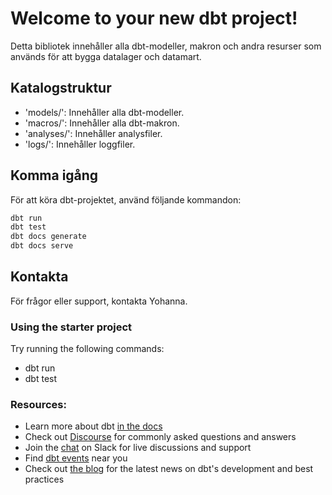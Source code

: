 # Welcome to your new dbt project!

Detta bibliotek innehåller alla dbt-modeller, makron och andra resurser som används för att bygga datalager och datamart.

## Katalogstruktur

- 'models/': Innehåller alla dbt-modeller.
- 'macros/': Innehåller alla dbt-makron.
- 'analyses/': Innehåller analysfiler.
- 'logs/': Innehåller loggfiler.

## Komma igång

För att köra dbt-projektet, använd följande kommandon:

``` sh
dbt run
dbt test
dbt docs generate
dbt docs serve

```
## Kontakta

För frågor eller support, kontakta Yohanna.

### Using the starter project

Try running the following commands:
- dbt run
- dbt test


### Resources:
- Learn more about dbt [in the docs](https://docs.getdbt.com/docs/introduction)
- Check out [Discourse](https://discourse.getdbt.com/) for commonly asked questions and answers
- Join the [chat](https://community.getdbt.com/) on Slack for live discussions and support
- Find [dbt events](https://events.getdbt.com) near you
- Check out [the blog](https://blog.getdbt.com/) for the latest news on dbt's development and best practices
